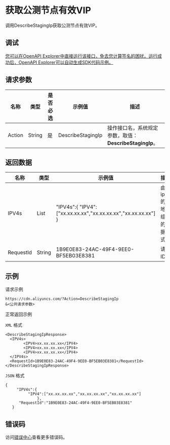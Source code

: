 # 获取公测节点有效VIP

调用DescribeStagingIp获取公测节点有效VIP。

## 调试

[您可以在OpenAPI Explorer中直接运行该接口，免去您计算签名的困扰。运行成功后，OpenAPI Explorer可以自动生成SDK代码示例。](https://api.aliyun.com/#product=Cdn&api=DescribeStagingIp&type=RPC&version=2018-05-10)

## 请求参数

|名称|类型|是否必选|示例值|描述|
|--|--|----|---|--|
|Action|String|是|DescribeStagingIp|操作接口名，系统规定参数，取值：**DescribeStagingIp**。 |

## 返回数据

|名称|类型|示例值|描述|
|--|--|---|--|
|IPV4s|List|"IPV4s":\{ "IPV4":\["xx.xx.xx.xx","xx.xx.xx.xx","xx.xx.xx.xx"\] \}|由ipv4的ip地址组成的数据格式。 |
|RequestId|String|1B9E0E83-24AC-49F4-9EE0-BF5EB03E8381|请求ID。 |

## 示例

请求示例

```
https://cdn.aliyuncs.com/?Action=DescribeStagingIp
&<公共请求参数>
```

正常返回示例

`XML` 格式

```
<DescribeStagingIpResponse>
  <IPV4s>
        <IPV4>xx.xx.xx.xx</IPV4>
        <IPV4>xx.xx.xx.xx</IPV4>
        <IPV4>xx.xx.xx.xx</IPV4>
  </IPV4s>
  <RequestId>1B9E0E83-24AC-49F4-9EE0-BF5EB03E8381</RequestId>
</DescribeStagingIpResponse>
```

`JSON` 格式

```
{
     "IPV4s":{
          "IPV4":["xx.xx.xx.xx","xx.xx.xx.xx","xx.xx.xx.xx"]
              },
      "RequestId":"1B9E0E83-24AC-49F4-9EE0-BF5EB03E8381"
   }
```

## 错误码

访问[错误中心](https://error-center.alibabacloud.com/status/product/Cdn)查看更多错误码。

